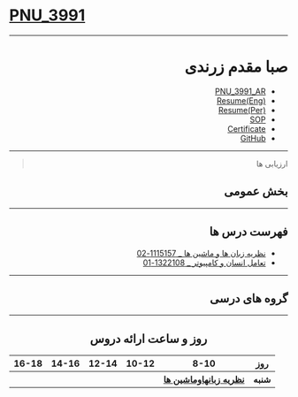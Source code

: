 # [PNU_3991](https://github.com/AliRazavi-edu/PNU_3991#TOC)

<div dir="rtl">
  
  -----------------
  
  # صبا مقدم زرندی  
  - [PNU_3991_AR](https://github.com/sabammz/PNU_3991_AR)
  - [Resume(Eng)](https://cvbuilder.me/Resume/en/c5263476-3434-4d23-934e-aa2ac41fed65?template=Template2)
  - [Resume(Per)](file:///C:/Users/user/Desktop/Resume-SabaMoghadam(Per).pdf)
  - [SOP](https://sabammz.github.io/sop)
  - [Certificate](https://www.sololearn.com/Certificate/1024-13004537/pdf/)
  - [GitHub](https://github.com/sabammz)
  
  -----------------
  > ارزیابی ها 
  
  ## بخش عمومی 
  
  -------------------
  
  ## فهرست درس ها 
  
  - [نظریه زبان ها و ماشین ها _ 1115157-02](https:/github.com/sabammz/PNU_3991_AR/tree/main/Theory-of-Languages-and-Machines)
  - [تعامل انسان و کامپیوتر _ 1322108-01](https:/github.com/sabammz/PNU_3991_AR/tree/main/Human-Computer-Interaction)
  ---------------------
  
  ## گروه های درسی
  
 -------------------------------
 <div align="center">
  
  ## روز و ساعت ارائه دروس
  </div>
  
  <div dir="ltr">
  
  <table style="width:100%">
    <tr>
      <th> 16-18 </th>
      <th> 14-16 </th>
      <th> 12-14 </th>
      <th> 10-12 </th>
      <th> 8-10 </th>
      <th> روز </th>
     </tr>
     <tr>
       <th ><a > </a></th>
       <th ><a > </a></th>
       <th ><a > </a></th>
       <th ></th>
       <th ><a href="https:/github.com/sabammz/PNU_3991_AR/tree/main/Theory-of-Languages-and-Machines"> نظريه زبانهاوماشين ها</a></th>
       <th >شنبه</th>
       
       
       
      
